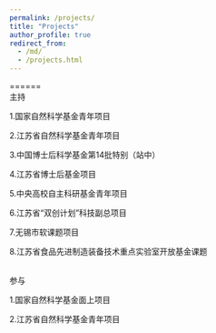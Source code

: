 ```yaml
---
permalink: /projects/
title: "Projects"
author_profile: true
redirect_from: 
  - /md/
  - /projects.html
---
```



======
<br/>
<span>主持</span> 
<br/>

1.国家自然科学基金青年项目

2.江苏省自然科学基金青年项目

3.中国博士后科学基金第14批特别（站中）

4.江苏省博士后基金项目

5.中央高校自主科研基金青年项目

6.江苏省“双创计划”科技副总项目

7.无锡市软课题项目

8.江苏省食品先进制造装备技术重点实验室开放基金课题

<br/>
<span>参与</span> 
<br/>

1.国家自然科学基金面上项目

2.江苏省自然科学基金青年项目

